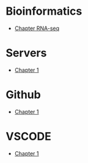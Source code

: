# Bioinformatics

- [Chapter RNA-seq](./bioinformatics/chapter_RNA-seq.md)


# Servers 

- [Chapter 1](./servers/chapter_server_slurm.md)

# Github
- [Chapter 1](./github/chapter_github_action.md)


# VSCODE

- [Chapter 1](./vscode-settings/chapter_vscode_settings.md)